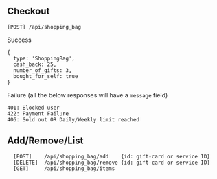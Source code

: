 Checkout
--------

```
[POST] /api/shopping_bag
```

Success

```
{ 
  type: 'ShoppingBag', 
  cash_back: 25, 
  number_of_gifts: 3,
  bought_for_self: true
}
```

Failure (all the below responses will have a `message` field)

```
401: Blocked user
422: Payment Failure
406: Sold out OR Daily/Weekly limit reached
```

Add/Remove/List
---------------

```
  [POST]    /api/shopping_bag/add    {id: gift-card or service ID}
  [DELETE]  /api/shopping_bag/remove {id: gift-card or service ID}
  [GET]     /api/shopping_bag/items
```
